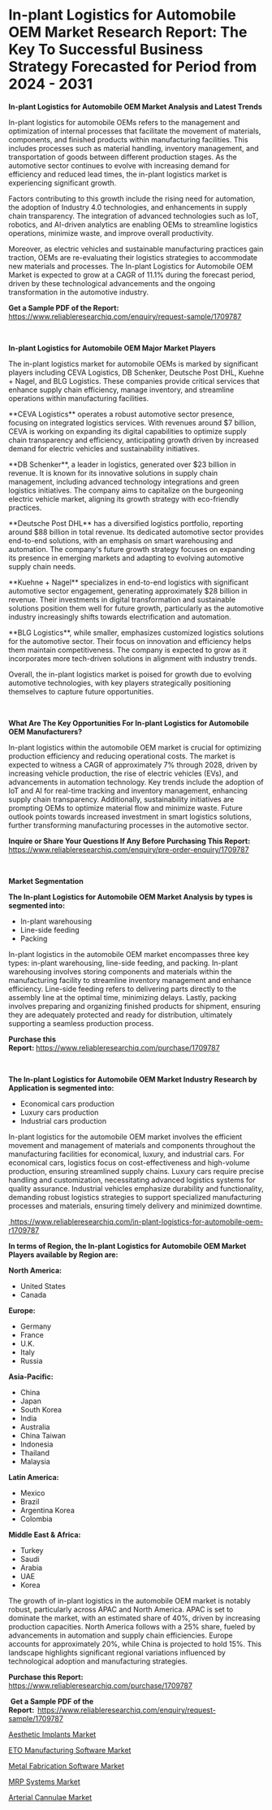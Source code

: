 <p><h1>In-plant Logistics for Automobile OEM Market Research Report: The Key To Successful Business Strategy Forecasted for Period from 2024 - 2031</h1></p><p><strong>In-plant Logistics for Automobile OEM Market Analysis and Latest Trends</strong></p>
<p><p>In-plant logistics for automobile OEMs refers to the management and optimization of internal processes that facilitate the movement of materials, components, and finished products within manufacturing facilities. This includes processes such as material handling, inventory management, and transportation of goods between different production stages. As the automotive sector continues to evolve with increasing demand for efficiency and reduced lead times, the in-plant logistics market is experiencing significant growth.</p><p>Factors contributing to this growth include the rising need for automation, the adoption of Industry 4.0 technologies, and enhancements in supply chain transparency. The integration of advanced technologies such as IoT, robotics, and AI-driven analytics are enabling OEMs to streamline logistics operations, minimize waste, and improve overall productivity.</p><p>Moreover, as electric vehicles and sustainable manufacturing practices gain traction, OEMs are re-evaluating their logistics strategies to accommodate new materials and processes. The In-plant Logistics for Automobile OEM Market is expected to grow at a CAGR of 11.1% during the forecast period, driven by these technological advancements and the ongoing transformation in the automotive industry.</p></p>
<p><strong>Get a Sample PDF of the Report:&nbsp;</strong> <a href="https://www.reliableresearchiq.com/enquiry/request-sample/1709787?utm_campaign=1539&utm_medium=2&utm_source=Github&utm_content=ia&utm_term=21102024&utm_id=in-plant-logistics-for-automobile-oem">https://www.reliableresearchiq.com/enquiry/request-sample/1709787</a></p>
<p>&nbsp;</p>
<p><strong>In-plant Logistics for Automobile OEM Major Market Players</strong></p>
<p><p>The in-plant logistics market for automobile OEMs is marked by significant players including CEVA Logistics, DB Schenker, Deutsche Post DHL, Kuehne + Nagel, and BLG Logistics. These companies provide critical services that enhance supply chain efficiency, manage inventory, and streamline operations within manufacturing facilities.</p><p>**CEVA Logistics** operates a robust automotive sector presence, focusing on integrated logistics services. With revenues around $7 billion, CEVA is working on expanding its digital capabilities to optimize supply chain transparency and efficiency, anticipating growth driven by increased demand for electric vehicles and sustainability initiatives.</p><p>**DB Schenker**, a leader in logistics, generated over $23 billion in revenue. It is known for its innovative solutions in supply chain management, including advanced technology integrations and green logistics initiatives. The company aims to capitalize on the burgeoning electric vehicle market, aligning its growth strategy with eco-friendly practices.</p><p>**Deutsche Post DHL** has a diversified logistics portfolio, reporting around $88 billion in total revenue. Its dedicated automotive sector provides end-to-end solutions, with an emphasis on smart warehousing and automation. The company's future growth strategy focuses on expanding its presence in emerging markets and adapting to evolving automotive supply chain needs.</p><p>**Kuehne + Nagel** specializes in end-to-end logistics with significant automotive sector engagement, generating approximately $28 billion in revenue. Their investments in digital transformation and sustainable solutions position them well for future growth, particularly as the automotive industry increasingly shifts towards electrification and automation.</p><p>**BLG Logistics**, while smaller, emphasizes customized logistics solutions for the automotive sector. Their focus on innovation and efficiency helps them maintain competitiveness. The company is expected to grow as it incorporates more tech-driven solutions in alignment with industry trends.</p><p>Overall, the in-plant logistics market is poised for growth due to evolving automotive technologies, with key players strategically positioning themselves to capture future opportunities.</p></p>
<p>&nbsp;</p>
<p><strong>What Are The Key Opportunities For In-plant Logistics for Automobile OEM Manufacturers?</strong></p>
<p><p>In-plant logistics within the automobile OEM market is crucial for optimizing production efficiency and reducing operational costs. The market is expected to witness a CAGR of approximately 7% through 2028, driven by increasing vehicle production, the rise of electric vehicles (EVs), and advancements in automation technology. Key trends include the adoption of IoT and AI for real-time tracking and inventory management, enhancing supply chain transparency. Additionally, sustainability initiatives are prompting OEMs to optimize material flow and minimize waste. Future outlook points towards increased investment in smart logistics solutions, further transforming manufacturing processes in the automotive sector.</p></p>
<p><strong>Inquire or Share Your Questions If Any Before Purchasing This Report:</strong> <a href="https://www.reliableresearchiq.com/enquiry/pre-order-enquiry/1709787?utm_campaign=1539&utm_medium=2&utm_source=Github&utm_content=ia&utm_term=21102024&utm_id=in-plant-logistics-for-automobile-oem">https://www.reliableresearchiq.com/enquiry/pre-order-enquiry/1709787</a></p>
<p>&nbsp;</p>
<p><strong>Market Segmentation</strong></p>
<p><strong>The In-plant Logistics for Automobile OEM Market Analysis by types is segmented into:</strong></p>
<p><ul><li>In-plant warehousing</li><li>Line-side feeding</li><li>Packing</li></ul></p>
<p><p>In-plant logistics in the automobile OEM market encompasses three key types: in-plant warehousing, line-side feeding, and packing. In-plant warehousing involves storing components and materials within the manufacturing facility to streamline inventory management and enhance efficiency. Line-side feeding refers to delivering parts directly to the assembly line at the optimal time, minimizing delays. Lastly, packing involves preparing and organizing finished products for shipment, ensuring they are adequately protected and ready for distribution, ultimately supporting a seamless production process.</p></p>
<p><strong>Purchase this Report:&nbsp;</strong><a href="https://www.reliableresearchiq.com/purchase/1709787?utm_campaign=1539&utm_medium=2&utm_source=Github&utm_content=ia&utm_term=21102024&utm_id=in-plant-logistics-for-automobile-oem">https://www.reliableresearchiq.com/purchase/1709787</a></p>
<p>&nbsp;</p>
<p><strong>The In-plant Logistics for Automobile OEM Market Industry Research by Application is segmented into:</strong></p>
<p><ul><li>Economical cars production</li><li>Luxury cars production</li><li>Industrial cars production</li></ul></p>
<p><p>In-plant logistics for the automobile OEM market involves the efficient movement and management of materials and components throughout the manufacturing facilities for economical, luxury, and industrial cars. For economical cars, logistics focus on cost-effectiveness and high-volume production, ensuring streamlined supply chains. Luxury cars require precise handling and customization, necessitating advanced logistics systems for quality assurance. Industrial vehicles emphasize durability and functionality, demanding robust logistics strategies to support specialized manufacturing processes and materials, ensuring timely delivery and minimized downtime.</p></p>
<p><a href="https://www.reliableresearchiq.com/in-plant-logistics-for-automobile-oem-r1709787?utm_campaign=1539&utm_medium=2&utm_source=Github&utm_content=ia&utm_term=21102024&utm_id=in-plant-logistics-for-automobile-oem">&nbsp;https://www.reliableresearchiq.com/in-plant-logistics-for-automobile-oem-r1709787</a></p>
<p><strong>In terms of Region, the In-plant Logistics for Automobile OEM Market Players available by Region are:</strong></p>
<p>
    <p> <strong> North America: </strong>
        <ul>
            <li>United States</li>
            <li>Canada</li>
        </ul>
        </p> 
    <p> <strong> Europe: </strong>
        <ul>
            <li>Germany</li>
            <li>France</li>
            <li>U.K.</li>
            <li>Italy</li>
            <li>Russia</li>
        </ul>
        </p> 
    <p> <strong> Asia-Pacific: </strong>
        <ul>
            <li>China</li>
            <li>Japan</li>
            <li>South Korea</li>
            <li>India</li>
            <li>Australia</li>
            <li>China Taiwan</li>
            <li>Indonesia</li>
            <li>Thailand</li>
            <li>Malaysia</li>
        </ul>
        </p> 
    <p> <strong> Latin America: </strong>
        <ul>
            <li>Mexico</li>
            <li>Brazil</li>
            <li>Argentina Korea</li>
            <li>Colombia</li>
        </ul>
        </p> 
    <p> <strong> Middle East & Africa: </strong>
        <ul>
            <li>Turkey</li>
            <li>Saudi</li>
            <li>Arabia</li>
            <li>UAE</li>
            <li>Korea</li>
        </ul>
    </p>
    </p>
<p><p>The growth of in-plant logistics in the automobile OEM market is notably robust, particularly across APAC and North America. APAC is set to dominate the market, with an estimated share of 40%, driven by increasing production capacities. North America follows with a 25% share, fueled by advancements in automation and supply chain efficiencies. Europe accounts for approximately 20%, while China is projected to hold 15%. This landscape highlights significant regional variations influenced by technological adoption and manufacturing strategies.</p></p>
<p><strong>Purchase this Report: </strong><a href="https://www.reliableresearchiq.com/purchase/1709787?utm_campaign=1539&utm_medium=2&utm_source=Github&utm_content=ia&utm_term=21102024&utm_id=in-plant-logistics-for-automobile-oem">https://www.reliableresearchiq.com/purchase/1709787</a></p>
<p>&nbsp;<strong>Get a Sample PDF of the Report:&nbsp;&nbsp;</strong><a href="https://www.reliableresearchiq.com/enquiry/request-sample/1709787?utm_campaign=1539&utm_medium=2&utm_source=Github&utm_content=ia&utm_term=21102024&utm_id=in-plant-logistics-for-automobile-oem">https://www.reliableresearchiq.com/enquiry/request-sample/1709787</a></p>
<p><strong></strong></p>
<p><p><a href="https://www.linkedin.com/pulse/influencing-factors-aesthetic-implants-market-insights-wriwe?utm_campaign=1539&utm_medium=2&utm_source=Github&utm_content=ia&utm_term=21102024&utm_id=in-plant-logistics-for-automobile-oem">Aesthetic Implants Market</a></p><p><a href="https://www.linkedin.com/pulse/eto-manufacturing-software-market-trends-focusing-insight-30iic?utm_campaign=1539&utm_medium=2&utm_source=Github&utm_content=ia&utm_term=21102024&utm_id=in-plant-logistics-for-automobile-oem">ETO Manufacturing Software Market</a></p><p><a href="https://www.linkedin.com/pulse/metal-fabrication-software-market-size-type-product-global-cgztc?utm_campaign=1539&utm_medium=2&utm_source=Github&utm_content=ia&utm_term=21102024&utm_id=in-plant-logistics-for-automobile-oem">Metal Fabrication Software Market</a></p><p><a href="https://www.linkedin.com/pulse/navigating-global-mrp-systems-market-landscape-trends-forecasts-w23hc?utm_campaign=1539&utm_medium=2&utm_source=Github&utm_content=ia&utm_term=21102024&utm_id=in-plant-logistics-for-automobile-oem">MRP Systems Market</a></p><p><a href="https://www.linkedin.com/pulse/arterial-cannulae-market-size-status-forecast-2024-2031-3phne?utm_campaign=1539&utm_medium=2&utm_source=Github&utm_content=ia&utm_term=21102024&utm_id=in-plant-logistics-for-automobile-oem">Arterial Cannulae Market</a></p></p>